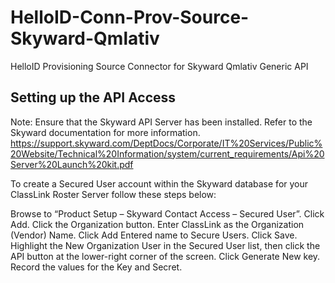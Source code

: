 # HelloID-Conn-Prov-Source-Skyward-Qmlativ
HelloID Provisioning Source Connector for Skyward Qmlativ Generic API

## Setting up the API Access
Note: Ensure that the Skyward API Server has been installed. Refer to the Skyward documentation for more information. https://support.skyward.com/DeptDocs/Corporate/IT%20Services/Public%20Website/Technical%20Information/system/current_requirements/Api%20Server%20Launch%20kit.pdf

To create a Secured User account within the Skyward database for your ClassLink Roster Server follow these steps below:

Browse to “Product Setup – Skyward Contact Access – Secured User”.
Click Add.
Click the Organization button.
Enter ClassLink as the Organization (Vendor) Name.
Click Add Entered name to Secure Users.
Click Save.
Highlight the New Organization User in the Secured User list, then click the API button at the lower-right corner of the screen.
Click Generate New key.
Record the values for the Key and Secret.
